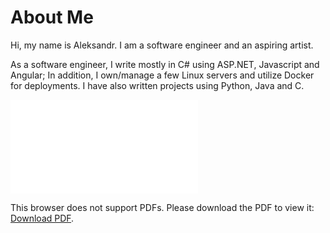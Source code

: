 # About Me


Hi, my name is Aleksandr. I am a software engineer and an aspiring artist.

As a software engineer, I write mostly in C# using ASP.NET, Javascript and Angular; In addition, I own/manage a few Linux servers and utilize Docker for deployments. I have also written projects using Python, Java and C.

<object data="/resume/Resume.pdf" type="application/pdf" width="700px" height="900px">
    <embed src="/resume/Resume.pdf">
        <p>This browser does not support PDFs. Please download the PDF to view it: <a href="/resume/Resume.pdf">Download PDF</a>.</p>
    </embed>
</object>
